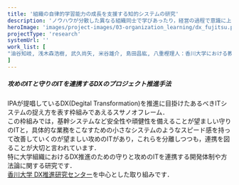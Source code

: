 ```yaml
---
title: '組織の自律的学習能力の成長を支援する知的システムの研究'
description: 'ノウハウが分散した異なる組織同士で学びあったり，経営の過程で意識に上がりづらい自組織の能力を自覚して成長を続けることが持続可能な組織運営には大切です．従来の知識データベースやナレッジマネジメントでは難しかった「簡単には目に見えない部分に目を向ける」活動や，これを自組織内で自律的にできるようになることで自走できる組織としていくことに目掛け，学習支援の観点からシステムを検討しています．'
heroImage: 'images/project-images/03-organization_learning/dx_fujitsu.png'
projectType: 'research'
systemUrl: ''
work_list: [
"油谷知岐, 浅木森浩樹, 武久尚矢, 米谷雄介, 島田昌紘, 八重樫理人：香川大学における教務システムと内製業務システムのシステム連携の取り組み, 大学ICT推進協議会（AXIES） 2024年次大会論文集, pp.434-438, (2024).",
]
---
```


<div class="indentContent">

<h5 class="indentContentTitle">攻めのITと守りのITを連携するDXのプロジェクト推進手法</h5>
IPAが提唱しているDX(Degital Transformation)を推進に目掛けたあるべきITシステムの捉え方を表す枠組みであえるスサノオフレーム．<br />
この枠組みでは，基幹システムなど安全性や頑健性を備えることが望ましい守りのITと，具体的な業務をこなすための小さなシステムのようなスピード感を持って改善していくのが望ましい攻めのITがあり，これらを分離しつつも，連携を図ることが大切と言われています．<br />
特に大学組織におけるDX推進のための守りと攻めのITを連携する開発体制や方法論に関する研究です．<br />
<a href="https://dx-labo.kagawa-u.ac.jp/">香川大学 DX推進研究センター</a>を中心とした取り組みです．<br /><br />

<!-- <img width=360 src="../../images/project-images/03-organization_learning/dx_fujitsu.png" alt="" /> -->

</div>

